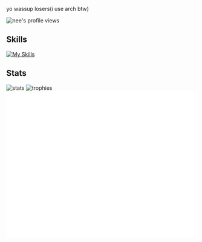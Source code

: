 <!--# HORRAY MY GITHUB ACTIONS ARE BACK!!!! 8/24/2024 9:55 AM PST-->

<p> yo wassup losers(i use arch btw) </p>
<p><img src="https://komarev.com/ghpvc/?username=Coding4Hours" alt="nee's profile views" width="125" height="25" /></p>

<h2>Skills</h2>	

[![My Skills](https://skillicons.dev/icons?i=html,css,js,ts,svelte,astro,nodejs,bun,flask,npm,vite,maven,sqlite,supabase,firebase,git,github,githubactions,netlify,cloudflare,vscode,vim,neovim,sublime,idea,eclipse,postman,replit,windows,linux,ubuntu,debian,kali,docker,discord,gmail,notion,md,stackoverflow,lua,bash,powershell,java)](https://skillicons.dev)


<h2>Stats</h2>	
  <img alt="stats" src="https://github-readme-stats.vercel.app/api?username=Coding4Hours&count_private=true&show_icons=true"/>

<img alt="trophies" src="https://github-profile-trophy.vercel.app/?username=coding4hours&no-frame=true&row=1&&margin-w=20&no-bg=true&theme=monokai"/>
<img src="/github-metrics.svg">

